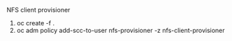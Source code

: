 NFS client provisioner

1) oc create -f .
2) oc adm policy add-scc-to-user nfs-provisioner -z nfs-client-provisioner
